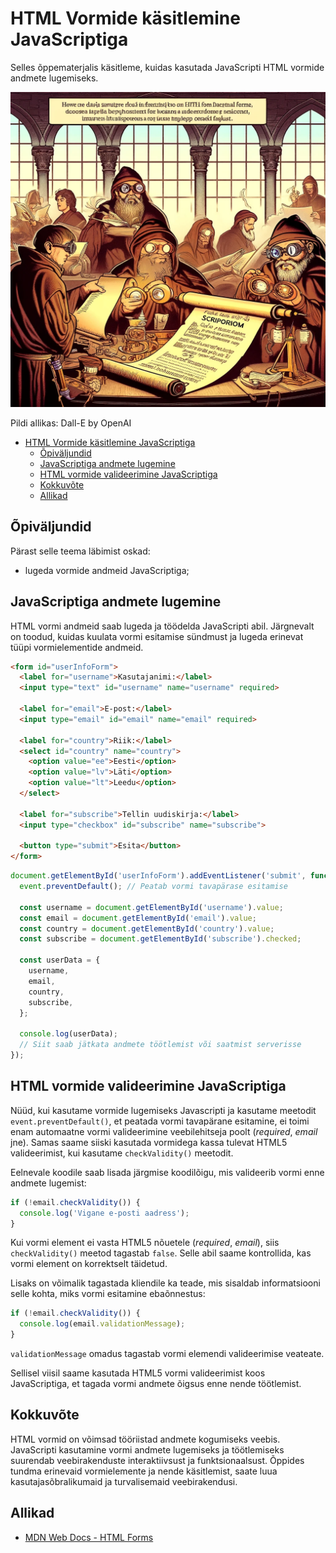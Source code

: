 
# HTML Vormide käsitlemine JavaScriptiga

Selles õppematerjalis käsitleme, kuidas kasutada JavaScripti HTML vormide andmete lugemiseks.

![HTML-Form-JS](HTML-Form-JS.webp)

Pildi allikas: Dall-E by OpenAI

- [HTML Vormide käsitlemine JavaScriptiga](#html-vormide-käsitlemine-javascriptiga)
  - [Õpiväljundid](#õpiväljundid)
  - [JavaScriptiga andmete lugemine](#javascriptiga-andmete-lugemine)
  - [HTML vormide valideerimine JavaScriptiga](#html-vormide-valideerimine-javascriptiga)
  - [Kokkuvõte](#kokkuvõte)
  - [Allikad](#allikad)

## Õpiväljundid

Pärast selle teema läbimist oskad:

- lugeda vormide andmeid JavaScriptiga;

## JavaScriptiga andmete lugemine

HTML vormi andmeid saab lugeda ja töödelda JavaScripti abil. Järgnevalt on toodud, kuidas kuulata vormi esitamise sündmust ja lugeda erinevat tüüpi vormielementide andmeid.

```html
<form id="userInfoForm">
  <label for="username">Kasutajanimi:</label>
  <input type="text" id="username" name="username" required>

  <label for="email">E-post:</label>
  <input type="email" id="email" name="email" required>

  <label for="country">Riik:</label>
  <select id="country" name="country">
    <option value="ee">Eesti</option>
    <option value="lv">Läti</option>
    <option value="lt">Leedu</option>
  </select>

  <label for="subscribe">Tellin uudiskirja:</label>
  <input type="checkbox" id="subscribe" name="subscribe">

  <button type="submit">Esita</button>
</form>
```

```javascript
document.getElementById('userInfoForm').addEventListener('submit', function(event) {
  event.preventDefault(); // Peatab vormi tavapärase esitamise

  const username = document.getElementById('username').value;
  const email = document.getElementById('email').value;
  const country = document.getElementById('country').value;
  const subscribe = document.getElementById('subscribe').checked;

  const userData = {
    username,
    email,
    country,
    subscribe,
  };

  console.log(userData);
  // Siit saab jätkata andmete töötlemist või saatmist serverisse
});
```

## HTML vormide valideerimine JavaScriptiga

Nüüd, kui kasutame vormide lugemiseks Javascripti ja kasutame meetodit `event.preventDefault()`, et peatada vormi tavapärane esitamine, ei toimi enam automaatne vormi valideerimine veebilehitseja poolt (*required*, *email* jne). Samas saame siiski kasutada vormidega kassa tulevat HTML5 valideerimist, kui kasutame `checkValidity()` meetodit.

Eelnevale koodile saab lisada järgmise koodilõigu, mis valideerib vormi enne andmete lugemist:

```javascript
if (!email.checkValidity()) {
  console.log('Vigane e-posti aadress');
}
```

Kui vormi element ei vasta HTML5 nõuetele (*required*, *email*), siis `checkValidity()` meetod tagastab `false`. Selle abil saame kontrollida, kas vormi element on korrektselt täidetud.

Lisaks on võimalik tagastada kliendile ka teade, mis sisaldab informatsiooni selle kohta, miks vormi esitamine ebaõnnestus:

```javascript
if (!email.checkValidity()) {
  console.log(email.validationMessage);
}
```

`validationMessage` omadus tagastab vormi elemendi valideerimise veateate.

Sellisel viisil saame kasutada HTML5 vormi valideerimist koos JavaScriptiga, et tagada vormi andmete õigsus enne nende töötlemist.

## Kokkuvõte

HTML vormid on võimsad tööriistad andmete kogumiseks veebis. JavaScripti kasutamine vormi andmete lugemiseks ja töötlemiseks suurendab veebirakenduste interaktiivsust ja funktsionaalsust. Õppides tundma erinevaid vormielemente ja nende käsitlemist, saate luua kasutajasõbralikumaid ja turvalisemaid veebirakendusi.

## Allikad

- [MDN Web Docs - HTML Forms](https://developer.mozilla.org/en-US/docs/Learn/Forms)
